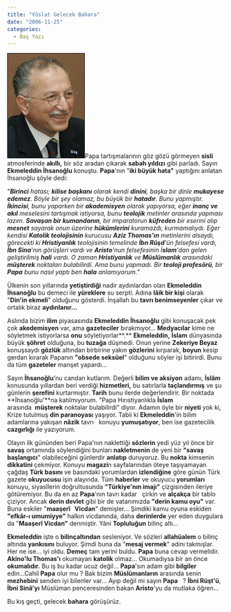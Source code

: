 ```yaml
---
title: "Vûslat Gelecek Bahara"
date: "2006-11-25"
categories: 
  - Baş Yazı
---
```


![ekmel.jpg](../uploads/2006/11/ekmel.jpg)Papa tartışmalarının göz gözü görmeyen **sisli** atmosferinde **akıllı,** bir söz aradan çıkarak **sabah yıldızı** gibi parladı. Sayın **Ekmeleddin İhsanoğlu** konuştu. **Papa**'nın "**iki büyük hata"** yaptığını anlatan İhsanoğlu şöyle dedi:

"_**Birinci** hatası; **kilise başkanı** olarak kendi **dinini**, başka bir dinle **mukayese edemez**. Böyle bir şey olamaz, bu büyük bir **hatadır**. Bunu yapmıştır. **İkincisi**, bunu yaparken bir **akademisyen** olarak yapıyorsa, eğer **inanç ve akıl** meselesini tartışmak istiyorsa, bunu **teolojik** metinler arasında yapması lazım. **Savaşan bir kumandanın**, bir imparatorun **küfreden** bir eserini alıp **mesnet** sayarak onun üzerine **hükümlerini** kuramazdı, kurmamalıydı. Eğer kendisi **Katolik teolojisinin** kurucusu **Aziz Thomas'ın** metinlerini alsaydı, görecekti ki **Hristiyanlık** teolojisinin temelinde **İbn Rüşd**'ün felsefesi vardı, **İbn Sina**'nın görüşleri vardı ve **Aristo**'nun felsefesinin İ**slam**'dan gelen geliştirilmiş **hali** vardı. O zaman **Hristiyanlık** ve **Müslümanlık** arasındaki **müşterek** noktaları bulabilirdi. Ama bunu yapmadı. Bir **teoloji profesörü**, bir **Papa** bunu nasıl yaptı ben **hala** anlamıyorum."_

Ülkenin son yıllarında **yetiştirdiği** nadir aydınlardan olan **Ekmeleddin İhsanoğlu** bu demeci ile **yüreklere** su serpti. Adına **lâik bir kişi** olarak "**Din'in ekmeli**" olduğunu gösterdi. İnşallah bu **tavrı benimseyenler** çıkar ve ortalık biraz **aydınlanır...**

Aslında bizim **ilim** piyasasında **Ekmeleddin İhsanoğlu** gibi konuşacak pek çok **akedemisyen** var, ama **gazeteciler** bırakmıyor... **Medyacılar** kime ne söyletmek istiyorlarsa **onu** söyletiyorlar**.** **Ekmeleddin,** **İslam** dünyasında büyük **şöhret** olduğuna, bu **tuzağa** düşmedi. Onun yerine **Zekeriye Beyaz** konuşsaydı **gözlük** altından birbirine yakın **gözlerini** kırparak, **boyun** kesip gerdan kırarak Papanın **"obsede seksüel**" olduğunu söyler işi bitirirdi. Bunu da tüm **gazeteler** manşet yapardı...

Sayın **İhsanoğlu**'nu candan kutlarım. Değerli **bilim ve aksiyon** adamı, **İslâm** konusunda yıllardan beri verdiği **hizmetleri,** bu satırlarla **taçlandırmış** ve şu günlerin **şerefini** kurtarmıştır. **Tarih** bunu ilerde değerlendirir. Bir noktada **İhsanoğlu'**na katılmıyorum. "Papa Hırıstiyanlıkla **İslam** arasında  **müşterek** noktalar bulabilirdi" diyor. Adamın öyle bir **niyeti** yok ki,   Krize tutulmuş **din paranoyası** yaşıyor. Tabii ki **Ekmeleddin**'in bilim adamlarına yakışan **nâzik** tavrı   konuyu **yumuşatıyor**, ben ise gazetecilik **cazgırlığı** ile yazıyorum.

Olayın ilk gününden beri Papa'nın naklettiği **sözlerin** yedi yüz yıl önce bir **savaş** ortamında söylendiğini bunları **nakletmenin** de yeni bir **"savaş başlangıcı**" olabileceğini günlerdir **anlatıp** duruyoruz. Bu **nokta** kimsenin **dikkatini** çekmiyor. Konuyu **magazi**n sayfalarından öteye taşıyamayan çağdaş **Türk basını** ve basındaki yorumlardan **izlendiğine** göre günün Türk gazete **okuyucusu** işin alayında. Tüm **haberler** ve okuyucu **yorumları** konuyu, siyasîlerin doğrultusunda **"Türkiye'nın imajı"** çizgisinden ileriye götüremiyor. Bu da en az **Papa**'nın tavrı kadar   çirkin ve **alçakça** bir tablo çiziyor. Ancak **derin devlet** gibi bir de vatanımızda **"derin kamu oyu"** var. Buna eskiler "**maaşerî   Vicdan**" demişler... Şimdiki kamu oyuna eskiden **"efkâr-ı umumiyye"** halkın vicdanında, daha **derinlerde** yer eden duygulara da "**Maaşerî Vicdan"** denmiştir. Yâni **Topluluğun** bilinç altı...

**Ekmeleddin** işte o **bilinçaltından** sesleniyor. Ve sözleri **allahüalem** o bilinç altında **yankısını** buluyor. Şimdi buna da "**mesaj vermek**" adını takmışlar. Her ne ise... iyi oldu. **Demeç** tam yerini buldu. **Papa** buna cevap vermelidir. **Akino'lu Thomas'ı** okumayan **katolik** olmaz... Okumadıysa bir an önce **okumalıdır.** Bu iş bu kadar ucuz değil... **Papa**'sın adam gibi **bilgiler** edin...Cahil **Papa** olur mu ? Bak bizim **Müslümanların** arasında senin **mezhebini** senden iyi bilenler var... Ayıp değil mi sayın **Papa**   ? **İbni Rüşt'ü**, **İbni Sinâ'yı** Müslüman penceresinden bakan **Aristo**'yu da mutlaka öğren...

Bu kış geçti, gelecek **bahara** görüşürüz.
